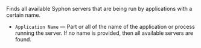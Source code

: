 Finds all available Syphon servers that are being run by applications with a certain name. 

   - `Application Name` — Part or all of the name of the application or process running the server. If no name is provided, then all available servers are found. 
